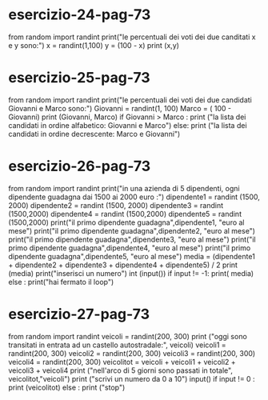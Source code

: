 # esercizio-24-pag-73
from random import randint
print("le percentuali dei voti dei due canditati x e y sono:")
x = randint(1,100)
y = (100 - x)
print (x,y)
# esercizio-25-pag-73
from random import randint 
print("le percentuali dei voti dei due candidati Giovanni e Marco sono:")
Giovanni = randint(1, 100)
Marco = ( 100 - Giovanni)
print (Giovanni, Marco)
if Giovanni > Marco :
    print ("la lista dei candidati in ordine alfabetico: Giovanni e Marco")
else:
    print ("la lista dei candidati in ordine decrescente: Marco e Giovanni")
# esercizio-26-pag-73
from random import randint
print("in una azienda di 5 dipendenti, ogni dipendente guadagna dai 1500 ai 2000 euro :")
dipendente1 = randint (1500, 2000)
dipendente2 = randint (1500, 2000)
dipendente3 = randint (1500,2000)
dipendente4 = randint (1500,2000)
dipendente5 = randint (1500,2000)
print("il primo dipendente guadagna",dipendente1, "euro al mese") 
print("il primo dipendente guadagna",dipendente2, "euro al mese") 
print("il primo dipendente guadagna",dipendente3, "euro al mese") 
print("il primo dipendente guadagna",dipendente4, "euro al mese") 
print("il primo dipendente guadagna",dipendente5, "euro al mese") 
media = (dipendente1 + dipendente2 + dipendente3 + dipendente4 + dipendente5) / 2
print (media)
print("inserisci un numero")
int (input())
if input != -1:
    print( media)
else :
    print("hai fermato il loop")
# esercizio-27-pag-73
from random import randint 
veicoli = randint(200, 300)
print ("oggi sono transitati in entrata ad un castello autostradale:", veicoli)
veicoli1 = randint(200, 300)
veicoli2 = randint(200, 300)
veicoli3 = randint(200, 300)
veicoli4 = randint(200, 300)
veicolitot = veicoli + veicoli1 + veicoli2 + veicoli3 + veicoli4
print ("nell'arco di 5 giorni sono passati in totale", veicolitot,"veicoli")
print ("scrivi un numero da 0 a 10")
input()
 if input != 0 :
    print (veicolitot)
else :
    print ("stop")
